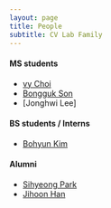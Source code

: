 ```yaml
---
layout: page
title: People
subtitle: CV Lab Family
---
```


#### MS students

* [vy Choi]()
* [Bongguk Son]()
* [Jonghwi Lee]

#### BS students / Interns

* [Bohyun Kim]()
 
#### Alumni

* [Sihyeong Park]([https://sites.google.com/view/sungmin-cha/](https://kr.linkedin.com/in/%EC%8B%9C%ED%98%95-%EB%B0%95-370207272?trk=public_profile_browsemap-profile)) 
* [Jihoon Han]()
